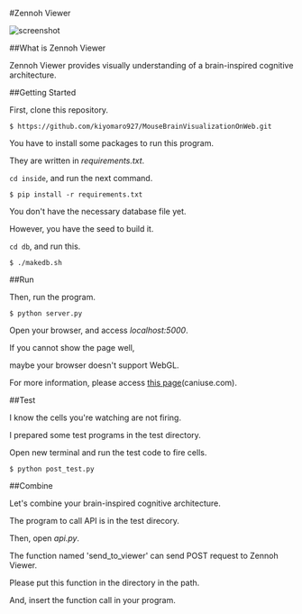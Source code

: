 #Zennoh Viewer

![screenshot](https://raw.github.com/wiki/kiyomaro927/MouseBrainVisualizationOnWeb/images/screen_shot.png)

##What is Zennoh Viewer

Zennoh Viewer provides visually understanding of a brain-inspired cognitive architecture.

##Getting Started

First, clone this repository.

```
$ https://github.com/kiyomaro927/MouseBrainVisualizationOnWeb.git
```

You have to install some packages to run this program.

They are written in _requirements.txt_.

```cd inside```, and run the next command.

```
$ pip install -r requirements.txt
```

You don't have the necessary database file yet.

However, you have the seed to build it.

```cd db```, and run this.

```
$ ./makedb.sh
```

##Run

Then, run the program.

```
$ python server.py
```

Open your browser, and access _localhost:5000_.

If you cannot show the page well,

maybe your browser doesn't support WebGL.

For more information, please access [this page](http://caniuse.com/#search=webgl)(caniuse.com).

##Test

I know the cells you're watching are not firing.

I prepared some test programs in the test directory.

Open new terminal and run the test code to fire cells.

```
$ python post_test.py
```

##Combine

Let's combine your brain-inspired cognitive architecture.

The program to call API is in the test direcory.

Then, open _api.py_.

The function named 'send_to_viewer' can send POST request to Zennoh Viewer.

Please put this function in the directory in the path.

And, insert the function call in your program.
